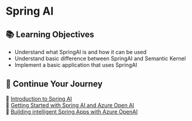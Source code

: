 # Spring AI

## 📚 Learning Objectives

- Understand what SpringAI is and how it can be used
- Understand basic difference between SpringAI and Semantic Kernel
- Implement a basic application that uses SpringAI

## 🧠 Continue Your Journey

🔗 [Introduction to Spring AI](https://youtu.be/yyvjT0v3lpY)     
🔗 [Getting Started with Spring AI and Azure Open AI](https://youtu.be/RoAyxO_0IxM)     
🔗 [Building intelligent Spring Apps with Azure OpenAI](https://techcommunity.microsoft.com/t5/apps-on-azure-blog/building-intelligent-spring-apps-with-azure-openai/ba-p/3857203)

